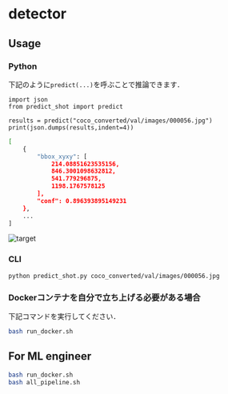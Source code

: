 # detector

## Usage

### Python

下記のように`predict(...)`を呼ぶことで推論できます．

```
import json
from predict_shot import predict

results = predict("coco_converted/val/images/000056.jpg")
print(json.dumps(results,indent=4))
```

```bash
[
    {
        "bbox_xyxy": [
            214.08851623535156,
            846.3001098632812,
            541.779296875,
            1198.1767578125
        ],
        "conf": 0.896393895149231
    },
    ...
]
```

![target](https://github.com/AgriSwarm/detector/assets/51681991/f27ff1e6-ffa7-4c92-8212-48e3ab75c2cb)

### CLI
```
python predict_shot.py coco_converted/val/images/000056.jpg
```
### Dockerコンテナを自分で立ち上げる必要がある場合

下記コマンドを実行してください．

```bash
bash run_docker.sh
```

## For ML engineer
```bash
bash run_docker.sh
bash all_pipeline.sh
```
